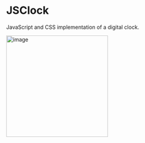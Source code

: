 # JSClock
JavaScript and CSS implementation of a digital clock.

<img width="270" alt="image" src="https://github.com/kikiran/JSClock/assets/59505949/71d5807f-93d9-44a3-bf4f-b8d82a20be8d">
